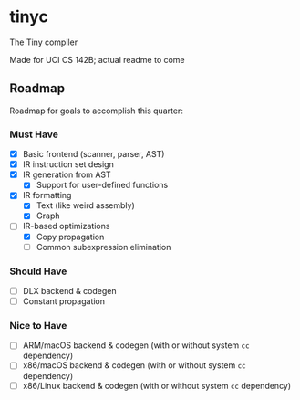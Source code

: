 # tinyc
The Tiny compiler

Made for UCI CS 142B; actual readme to come

## Roadmap
Roadmap for goals to accomplish this quarter:

### Must Have
- [x] Basic frontend (scanner, parser, AST)
- [x] IR instruction set design
- [x] IR generation from AST
  - [x] Support for user-defined functions
- [x] IR formatting
  - [x] Text (like weird assembly)
  - [x] Graph
- [ ] IR-based optimizations
  - [x] Copy propagation
  - [ ] Common subexpression elimination

### Should Have
- [ ] DLX backend & codegen
- [ ] Constant propagation

### Nice to Have
- [ ] ARM/macOS backend & codegen (with or without system `cc` dependency)
- [ ] x86/macOS backend & codegen (with or without system `cc` dependency)
- [ ] x86/Linux backend & codegen (with or without system `cc` dependency)
